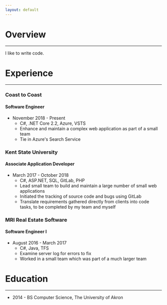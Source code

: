 ```yaml
---
layout: default
---
```


# [](#header-overview)Overview

* * *

I like to write code.

# [](#header-experience)Experience

* * *

### [](header-c2c)Coast to Coast

#### Software Engineer

- November 2018 - Present
  - C#, .NET Core 2.2, Azure, VSTS
  - Enhance and maintain a complex web application as part of a small team
  - Tie in Azure's Search Service

### [](header-ksu)Kent State University

#### Associate Application Developer

- March 2017 - October 2018
  - C#, ASP.NET, SQL, GitLab, PHP
  - Lead small team to build and maintain a large number of small web applications
  - Initiated the tracking of source code and bugs using GitLab
  - Translate requirements gathered directly from clients into code tasks, to be completed by my team and myself

### [](header-mri)MRI Real Estate Software

#### Software Engineer I

- August 2016 - March 2017
  - C#, Java, TFS
  - Examine server log for errors to fix
  - Worked in a small team which was part of a much larger team

# [](header-education)Education

* * *

- 2014 - BS Computer Science, The University of Akron
